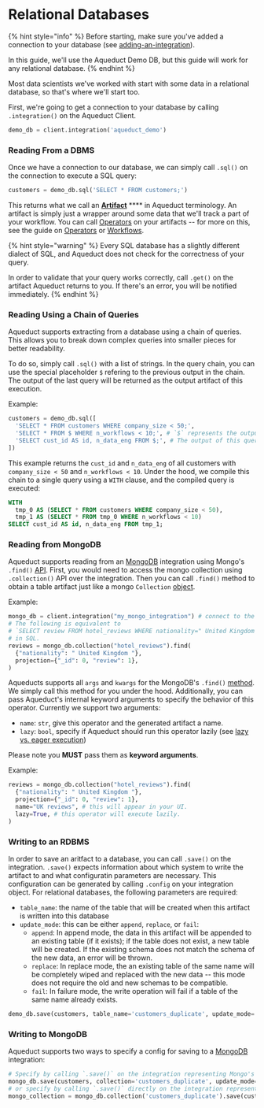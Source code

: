 # Relational Databases

{% hint style="info" %}
Before starting, make sure you've added a connection to your database (see [adding-an-integration](../adding-an-integration/ "mention")).

In this guide, we'll use the Aqueduct Demo DB, but this guide will work for any relational database.
{% endhint %}

Most data scientists we've worked with start with some data in a relational database, so that's where we'll start too.&#x20;

First, we're going to get a connection to your database by calling `.integration()` on the Aqueduct Client.&#x20;

```python
demo_db = client.integration('aqueduct_demo')
```

### Reading From a DBMS

Once we have a connection to our database, we can simply call `.sql()` on the connection to execute a SQL query:

```python
customers = demo_db.sql('SELECT * FROM customers;')
```

This returns what we call an [**Artifact**](../../artifacts.md) **** in Aqueduct terminology. An artifact is simply just a wrapper around some data that we'll track a part of your workflow. You can call [Operators](../../operators.md) on your artifacts -- for more on this, see the guide on [Operators](../../operators.md) or [Workflows](../../workflows/).

{% hint style="warning" %}
Every SQL database has a slightly different dialect of SQL, and Aqueduct does not check for the correctness of your query.&#x20;

In order to validate that your query works correctly, call `.get()` on the artifact Aqueduct returns to you. If there's an error, you will be notified immediately.
{% endhint %}

### Reading Using a Chain of Queries
Aqueduct supports extracting from a database using a chain of queries. This allows you to break down complex queries into smaller pieces for better readability.

To do so, simply call `.sql()` with a list of strings. In the query chain, you can use the special placeholder `$` refering to the previous output in the chain. The output of the last query will be returned as the output artifact of this execution.

Example:

```python
customers = demo_db.sql([
  'SELECT * FROM customers WHERE company_size < 50;',
  'SELECT * FROM $ WHERE n_workflows < 10;', # `$` represents the output of the above query.
  'SELECT cust_id AS id, n_data_eng FROM $;', # The output of this query will be returned.
])
```

This example returns the `cust_id` and `n_data_eng` of all customers with `company_size < 50` and `n_workflows < 10`. Under the hood, we compile this chain to a single query using a `WITH` clause, and the compiled query is executed:

```sql
WITH
  tmp_0 AS (SELECT * FROM customers WHERE company_size < 50),
  tmp_1 AS (SELECT * FROM tmp_0 WHERE n_workflows < 10)
SELECT cust_id AS id, n_data_eng FROM tmp_1;
```

### Reading from MongoDB
Aqueduct supports reading from an [MongoDB](https://www.mongodb.com/) integration using Mongo's `.find()` [API](https://pymongo.readthedocs.io/en/stable/api/pymongo/collection.html#pymongo.collection.Collection.find). First, you would need to access the mongo collection using `.collection()` API over the integration. Then you can call `.find()` method to obtain a table artifact just like a mongo `Collection` [object](https://pymongo.readthedocs.io/en/stable/api/pymongo/collection.html#pymongo.collection.Collection).

Example:
```python
mongo_db = client.integration("my_mongo_integration") # connect to the integration
# The following is equivalent to
# `SELECT review FROM hotel_reviews WHERE nationality=" United Kingdom "`
# in SQL.
reviews = mongo_db.collection("hotel_reviews").find(
  {"nationality": " United Kingdom "},
  projection={"_id": 0, "review": 1},
)
```

Aqueducts supports all `args` and `kwargs` for the MongoDB's `.find()` [method](https://pymongo.readthedocs.io/en/stable/api/pymongo/collection.html#pymongo.collection.Collection.find). We simply call this method for you under the hood. Additionally, you can pass Aqueduct's internal keyword arguments to specify the behavior of this operator. Currently we support two arguments:
* `name`: `str`, give this operator and the generated artifact a name.
* `lazy`: `bool`, specify if Aqueduct should run this operator lazily (see [lazy vs. eager execution](../../operators/lazy-vs.-eager-execution.md "mention"))

Please note you **MUST** pass them as **keyword arguments**.

Example:
```python
reviews = mongo_db.collection("hotel_reviews").find(
  {"nationality": " United Kingdom "},
  projection={"_id": 0, "review": 1},
  name="UK reviews", # this will appear in your UI.
  lazy=True, # this operator will execute lazily.
)
```

### Writing to an RDBMS

In order to save an aritfact to a database, you can call `.save()` on the integration. `.save()` expects information about which system to write the artifact to and what configuratin parameters are necessary. This configuration can be generated by calling `.config` on your integration object. For relational databases, the following parameters are required:

* `table_name`: the name of the table that will be created when this artifact is written into this database
* `update_mode`: this can be either `append`, `replace`, or `fail`:
  * `append`: In append mode, the data in this artifact will be appended to an existing table (if it exists); if the table does not exist, a new table will be created. If the existing schema does not match the schema of the new data, an error will be thrown.
  * `replace`: In replace mode, the an existing table of the same name will be completely wiped and replaced with the new data -- this mode does not require the old and new schemas to be compatible.
  * `fail`: In failure mode, the write operation will fail if a table of the same name already exists.

```python
demo_db.save(customers, table_name='customers_duplicate', update_mode='replace')
```

### Writing to MongoDB

Aqueduct supports two ways to specify a config for saving to a [MongoDB](https://www.mongodb.com/) integration: 

```python
# Specify by calling `.save()` on the integration representing Mongo's Database Object.
mongo_db.save(customers, collection='customers_duplicate', update_mode='replace')
# or specify by calling `.save()` directly on the integration representing the MongoDB Collection Object:
mongo_collection = mongo_db.collection('customers_duplicate').save(customers, update_mode='replace')
```